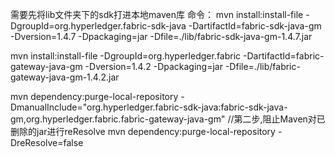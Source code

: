 
需要先将lib文件夹下的sdk打进本地maven库
命令：
mvn install:install-file -DgroupId=org.hyperledger.fabric-sdk-java -DartifactId=fabric-sdk-java-gm -Dversion=1.4.7 -Dpackaging=jar -Dfile=./lib/fabric-sdk-java-gm-1.4.7.jar

mvn install:install-file -DgroupId=org.hyperledger.fabric -DartifactId=fabric-gateway-java-gm -Dversion=1.4.2 -Dpackaging=jar -Dfile=./lib/fabric-gateway-java-gm-1.4.2.jar

mvn dependency:purge-local-repository -DmanualInclude="org.hyperledger.fabric-sdk-java:fabric-sdk-java-gm,org.hyperledger.fabric.fabric-gateway-java-gm"
//第二步,阻止Maven对已删除的jar进行reResolve
mvn dependency:purge-local-repository -DreResolve=false